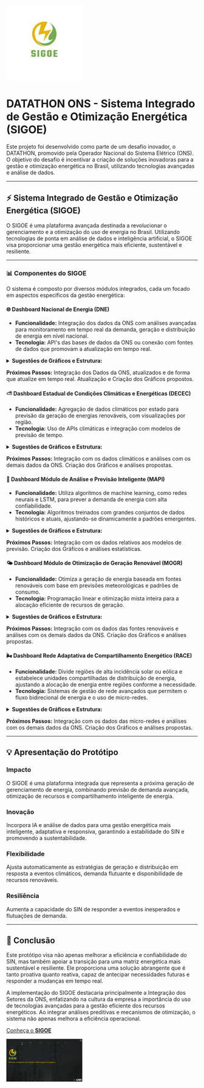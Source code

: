<img src="sigoe-logo.png" alt="Logo do SIGOE" width="200"/>

# DATATHON ONS - Sistema Integrado de Gestão e Otimização Energética (SIGOE)

Este projeto foi desenvolvido como parte de um desafio inovador, o DATATHON, promovido pela Operador Nacional do Sistema Elétrico (ONS). O objetivo do desafio é incentivar a criação de soluções inovadoras para a gestão e otimização energética no Brasil, utilizando tecnologias avançadas e análise de dados.

---

## :zap: Sistema Integrado de Gestão e Otimização Energética (SIGOE)

O SIGOE é uma plataforma avançada destinada a revolucionar o gerenciamento e a otimização do uso de energia no Brasil. Utilizando tecnologias de ponta em análise de dados e inteligência artificial, o SIGOE visa proporcionar uma gestão energética mais eficiente, sustentável e resiliente.

---

### :bar_chart: Componentes do SIGOE

O sistema é composto por diversos módulos integrados, cada um focado em aspectos específicos da gestão energética:

#### :globe_with_meridians: Dashboard Nacional de Energia (DNE)

- **Funcionalidade:** Integração dos dados da ONS com análises avançadas para monitoramento em tempo real da demanda, geração e distribuição de energia em nível nacional.
- **Tecnologia:** API's das bases de dados da ONS ou conexão com fontes de dados que promovam a atualização em tempo real.

<details>
<summary><b>Sugestões de Gráficos e Estrutura:</b></summary>

- Mapa Interativo: Exibe a distribuição geográfica da demanda de energia e da geração de MMGD, com a capacidade de zoom para visualizar informações em nível nacional, estadual ou regional.
- Gráficos em Tempo Real: Mostra a geração de energia atual versus a demanda em tempo real, com gráficos de linha, barra ou área atualizados dinamicamente.
- Indicadores de Desempenho: Utiliza KPIs (Key Performance Indicators) para monitorar métricas como eficiência energética, custos de geração, e participação de fontes renováveis.- Indicadores de Desempenho
- Alertas de Sistema: Notificações automáticas para condições críticas como sobrecarga da rede, falhas, ou desvios significativos na previsão.
- Controles Deslizantes para Simulação: Permite aos usuários ajustar variáveis como demanda esperada ou disponibilidade de geração para simular diferentes cenários operacionais.

</details>

**Próximos Passos:** Integração dos Dados da ONS, atualizados e de forma que atualize em tempo real. Atualização e Criação dos Gráficos propostos.


#### :partly_sunny: Dashboard Estadual de Condições Climáticas e Energéticas (DECEC)

- **Funcionalidade:** Agregação de dados climáticos por estado para previsão da geração de energias renováveis, com visualizações por região.
- **Tecnologia:** Uso de APIs climáticas e integração com modelos de previsão de tempo.

<details>
<summary><b>Sugestões de Gráficos e Estrutura:</b></summary>

- Painéis Meteorológicos: Integrados com APIs climáticas para fornecer dados atualizados sobre temperatura, vento, radiância solar e previsões do tempo.
- Filtros Personalizados: Possibilita a seleção de estados específicos para visualizar dados de carga, geração e previsão meteorológica detalhados.
- Análise Histórica: Gráficos e tabelas que permitem a análise de tendências históricas e a comparação com dados atuais.
- Visão de Recursos Renováveis: Informações sobre a capacidade instalada e atual geração de usinas solares, eólicas, e outras fontes renováveis por estado.

</details>

**Próximos Passos:** Integração com os dados climáticos e análises com os demais dados da ONS. Criação dos Gráficos e análises propostas.



#### :brain: Dashboard Módulo de Análise e Previsão Inteligente (MAPI)

- **Funcionalidade:** Utiliza algoritmos de machine learning, como redes neurais e LSTM, para prever a demanda de energia com alta confiabilidade.
- **Tecnologia:** Algoritmos treinados com grandes conjuntos de dados históricos e atuais, ajustando-se dinamicamente a padrões emergentes.

<details>
<summary><b>Sugestões de Gráficos e Estrutura:</b></summary>

- Visualização de Previsões de Demanda: Gráficos preditivos mostrando a demanda futura com intervalos de confiança, permitindo aos operadores visualizar cenários prováveis.
- Comparativos de Previsão vs. Real: Janelas que comparam previsões de demanda com os dados reais conforme são coletados, destacando a precisão do modelo.
- Validação de Modelo: Seção para análise de desempenho dos modelos preditivos com métricas como RMSE (Root Mean Square Error) e MAPE (Mean Absolute Percentage Error).
- Heatmaps de Erro de Previsão: Mapas de calor que indicam onde e quando as previsões estão se desviando significativamente da realidade, para ajustes rápidos nos modelos.

</details>

**Próximos Passos:** Integração com os dados relativos aos modelos de previsão. Criação dos Gráficos e análises estatísticas.



#### :sun_behind_small_cloud: Dashboard Módulo de Otimização de Geração Renovável (MOGR)

- **Funcionalidade:** Otimiza a geração de energia baseada em fontes renováveis com base em previsões meteorológicas e padrões de consumo.
- **Tecnologia:** Programação linear e otimização mista inteira para a alocação eficiente de recursos de geração.

<details>
<summary><b>Sugestões de Gráficos e Estrutura:</b></summary>

- Painel de Controle de Geração: Controles e indicadores para ajustar a geração de energia renovável em resposta a previsões e condições atuais.
- Otimização de Portfólio de Energia: Visualizações que mostram como a geração de energia é otimizada entre diferentes fontes, com base em custo, disponibilidade e demanda.
- Análise de Cenário: Ferramentas para criar e visualizar cenários de otimização, permitindo aos operadores explorar o impacto de diferentes estratégias de alocação.

</details>

**Próximos Passos:** Integração com os dados das fontes renováveis e análises com os demais dados da ONS. Criação dos Gráficos e análises propostas.



#### :wind_face: Dashboard Rede Adaptativa de Compartilhamento Energético (RACE)

- **Funcionalidade:** Divide regiões de alta incidência solar ou eólica e estabelece unidades compartilhadas de distribuição de energia, ajustando a alocação de energia entre regiões conforme a necessidade.
- **Tecnologia:** Sistemas de gestão de rede avançados que permitem o fluxo bidirecional de energia e o uso de micro-redes.

<details>
<summary><b>Sugestões de Gráficos e Estrutura:</b></summary>

- Mapa de Fluxo de Energia: Uma representação visual do fluxo de energia entre regiões, mostrando como a energia é compartilhada em resposta à demanda.
- Indicadores de Eficiência de Distribuição: Métricas que rastreiam a eficiência com que a energia é distribuída da geração para o consumo.
- Gráficos de Micro-Redes: Visualizações detalhadas das micro-redes, incluindo geração, armazenamento e consumo local.

</details>

**Próximos Passos:** Integração com os dados das micro-redes e análises com os demais dados da ONS. Criação dos Gráficos e análises propostas.

---

## :bulb: Apresentação do Protótipo

### Impacto

O SIGOE é uma plataforma integrada que representa a próxima geração de gerenciamento de energia, combinando previsão de demanda avançada, otimização de recursos e compartilhamento inteligente de energia.

### Inovação

Incorpora IA e análise de dados para uma gestão energética mais inteligente, adaptativa e responsiva, garantindo a estabilidade do SIN e promovendo a sustentabilidade.

### Flexibilidade

Ajusta automaticamente as estratégias de geração e distribuição em resposta a eventos climáticos, demanda flutuante e disponibilidade de recursos renováveis.

### Resiliência

Aumenta a capacidade do SIN de responder a eventos inesperados e flutuações de demanda.

---

## :scroll: Conclusão

Este protótipo visa não apenas melhorar a eficiência e confiabilidade do SIN, mas também apoiar a transição para uma matriz energética mais sustentável e resiliente. Ele proporciona uma solução abrangente que é tanto proativa quanto reativa, capaz de antecipar necessidades futuras e responder a mudanças em tempo real.

A implementação do SIGOE destacaria principalmente a Integração dos Setores da ONS, enfatizando na cultura da empresa a importância do uso de tecnologias avançadas para a gestão eficiente dos recursos energéticos. Ao integrar análises preditivas e mecanismos de otimização, o sistema não apenas melhora a eficiência operacional.

[Conheça o **SIGOE**](https://app.powerbi.com/view?r=eyJrIjoiZjBjNDYyMWItZDljYi00MzRhLWJlNTctMzBmYWYzOTYxMjczIiwidCI6ImJkMWMxZTAzLTU2MDMtNDUzNy04ODY5LWQ5ZGQyYzRiMjc2MiJ9&pageName=ReportSection)

<img src="capa.png" alt="Capa do SIGOE" width="200"/>
